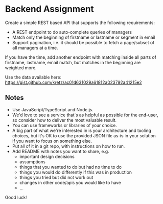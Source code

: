 # Backend Assignment

Create a simple REST based API that supports the following requirements:
- A REST endpoint to do auto-complete queries of managers
- Match only the beginning of firstname or lastname or segment in email
- Support pagination, i.e. it should be possible to fetch a page/subset of all managers at a time.

If you have the time, add another endpoint with matching inside all parts of firstname, lastname, email match, but matches in the beginning are weighted more.

Use the data available here: https://gist.github.com/kretz/ac01d631029a61812a023792a41215e2

## Notes

- Use JavaScript/TypeScript and Node.js.
- We'd love to see a service that's as helpful as possible for the end-user, so consider how to deliver the most valuable result.
- You can use frameworks or libraries of your choice.
- A big part of what we're interested in is your architecture and tooling choices, but it's OK to use the provided JSON file as-is in your solution if you want to focus on something else.
- Put all of it in a git repo, with instructions on how to run.
- Add README with notes you want to share, e.g.
  * important design decisions
  * assumptions
  * things that you wanted to do but had no time to do
  * things you would do differently if this was in production
  * things you tried but did not work out
  * changes in other code/apis you would like to have
  * ...

Good luck!
